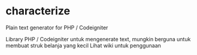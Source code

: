 # characterize
Plain text generator for PHP / Codeigniter

Library PHP / Codeigniter untuk mengenerate text, mungkin berguna untuk membuat struk belanja yang kecil
Lihat wiki untuk penggunaan
